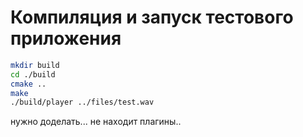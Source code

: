 # Компиляция и запуск тестового приложения
```sh
mkdir build
cd ./build
cmake ..
make
./build/player ../files/test.wav
```
нужно доделать... не находит плагины..